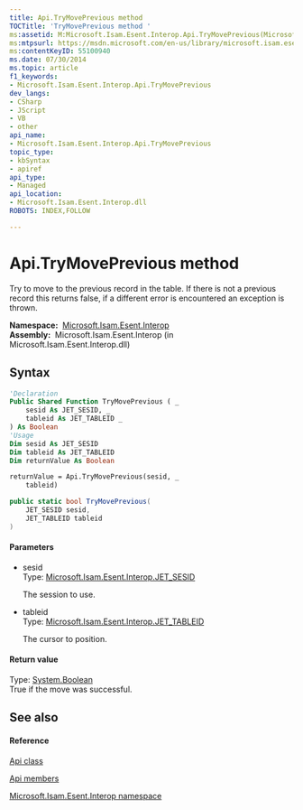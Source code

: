 ```yaml
---
title: Api.TryMovePrevious method 
TOCTitle: 'TryMovePrevious method '
ms:assetid: M:Microsoft.Isam.Esent.Interop.Api.TryMovePrevious(Microsoft.Isam.Esent.Interop.JET_SESID,Microsoft.Isam.Esent.Interop.JET_TABLEID)
ms:mtpsurl: https://msdn.microsoft.com/en-us/library/microsoft.isam.esent.interop.api.trymoveprevious(v=EXCHG.10)
ms:contentKeyID: 55100940
ms.date: 07/30/2014
ms.topic: article
f1_keywords:
- Microsoft.Isam.Esent.Interop.Api.TryMovePrevious
dev_langs:
- CSharp
- JScript
- VB
- other
api_name: 
- Microsoft.Isam.Esent.Interop.Api.TryMovePrevious
topic_type: 
- kbSyntax
- apiref
api_type: 
- Managed
api_location: 
- Microsoft.Isam.Esent.Interop.dll
ROBOTS: INDEX,FOLLOW

---
```


# Api.TryMovePrevious method

Try to move to the previous record in the table. If there is not a previous record this returns false, if a different error is encountered an exception is thrown.

**Namespace:**  [Microsoft.Isam.Esent.Interop](hh596136\(v=exchg.10\).md)  
**Assembly:**  Microsoft.Isam.Esent.Interop (in Microsoft.Isam.Esent.Interop.dll)

## Syntax

``` vb
'Declaration
Public Shared Function TryMovePrevious ( _
    sesid As JET_SESID, _
    tableid As JET_TABLEID _
) As Boolean
'Usage
Dim sesid As JET_SESID
Dim tableid As JET_TABLEID
Dim returnValue As Boolean

returnValue = Api.TryMovePrevious(sesid, _
    tableid)
```

``` csharp
public static bool TryMovePrevious(
    JET_SESID sesid,
    JET_TABLEID tableid
)
```

#### Parameters

  - sesid  
    Type: [Microsoft.Isam.Esent.Interop.JET_SESID](hh596745\(v=exchg.10\).md)  
    
    The session to use.

<!-- end list -->

  - tableid  
    Type: [Microsoft.Isam.Esent.Interop.JET_TABLEID](hh566310\(v=exchg.10\).md)  
    
    The cursor to position.

#### Return value

Type: [System.Boolean](https://docs.microsoft.com/dotnet/api/system.boolean?redirectedfrom=MSDN)  
True if the move was successful.  

## See also

#### Reference

[Api class](dn292211\(v=exchg.10\).md)

[Api members](dn292213\(v=exchg.10\).md)

[Microsoft.Isam.Esent.Interop namespace](hh596136\(v=exchg.10\).md)

